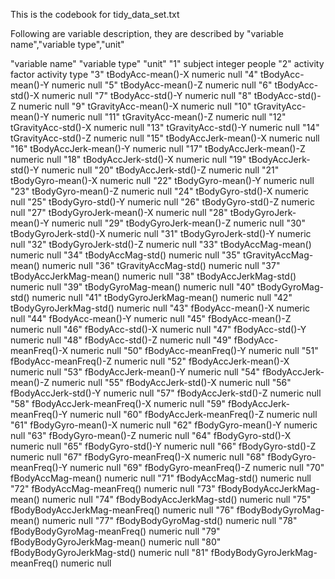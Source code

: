 This is the codebook for tidy_data_set.txt

Following are variable description, they are described by "variable name","variable type","unit"


"variable name" "variable type" "unit"
"1" subject integer people
"2" activity factor activity type
"3" tBodyAcc-mean()-X numeric null
"4" tBodyAcc-mean()-Y numeric null
"5" tBodyAcc-mean()-Z numeric null
"6" tBodyAcc-std()-X numeric null
"7" tBodyAcc-std()-Y numeric null
"8" tBodyAcc-std()-Z numeric null
"9" tGravityAcc-mean()-X numeric null
"10" tGravityAcc-mean()-Y numeric null
"11" tGravityAcc-mean()-Z numeric null
"12" tGravityAcc-std()-X numeric null
"13" tGravityAcc-std()-Y numeric null
"14" tGravityAcc-std()-Z numeric null
"15" tBodyAccJerk-mean()-X numeric null
"16" tBodyAccJerk-mean()-Y numeric null
"17" tBodyAccJerk-mean()-Z numeric null
"18" tBodyAccJerk-std()-X numeric null
"19" tBodyAccJerk-std()-Y numeric null
"20" tBodyAccJerk-std()-Z numeric null
"21" tBodyGyro-mean()-X numeric null
"22" tBodyGyro-mean()-Y numeric null
"23" tBodyGyro-mean()-Z numeric null
"24" tBodyGyro-std()-X numeric null
"25" tBodyGyro-std()-Y numeric null
"26" tBodyGyro-std()-Z numeric null
"27" tBodyGyroJerk-mean()-X numeric null
"28" tBodyGyroJerk-mean()-Y numeric null
"29" tBodyGyroJerk-mean()-Z numeric null
"30" tBodyGyroJerk-std()-X numeric null
"31" tBodyGyroJerk-std()-Y numeric null
"32" tBodyGyroJerk-std()-Z numeric null
"33" tBodyAccMag-mean() numeric null
"34" tBodyAccMag-std() numeric null
"35" tGravityAccMag-mean() numeric null
"36" tGravityAccMag-std() numeric null
"37" tBodyAccJerkMag-mean() numeric null
"38" tBodyAccJerkMag-std() numeric null
"39" tBodyGyroMag-mean() numeric null
"40" tBodyGyroMag-std() numeric null
"41" tBodyGyroJerkMag-mean() numeric null
"42" tBodyGyroJerkMag-std() numeric null
"43" fBodyAcc-mean()-X numeric null
"44" fBodyAcc-mean()-Y numeric null
"45" fBodyAcc-mean()-Z numeric null
"46" fBodyAcc-std()-X numeric null
"47" fBodyAcc-std()-Y numeric null
"48" fBodyAcc-std()-Z numeric null
"49" fBodyAcc-meanFreq()-X numeric null
"50" fBodyAcc-meanFreq()-Y numeric null
"51" fBodyAcc-meanFreq()-Z numeric null
"52" fBodyAccJerk-mean()-X numeric null
"53" fBodyAccJerk-mean()-Y numeric null
"54" fBodyAccJerk-mean()-Z numeric null
"55" fBodyAccJerk-std()-X numeric null
"56" fBodyAccJerk-std()-Y numeric null
"57" fBodyAccJerk-std()-Z numeric null
"58" fBodyAccJerk-meanFreq()-X numeric null
"59" fBodyAccJerk-meanFreq()-Y numeric null
"60" fBodyAccJerk-meanFreq()-Z numeric null
"61" fBodyGyro-mean()-X numeric null
"62" fBodyGyro-mean()-Y numeric null
"63" fBodyGyro-mean()-Z numeric null
"64" fBodyGyro-std()-X numeric null
"65" fBodyGyro-std()-Y numeric null
"66" fBodyGyro-std()-Z numeric null
"67" fBodyGyro-meanFreq()-X numeric null
"68" fBodyGyro-meanFreq()-Y numeric null
"69" fBodyGyro-meanFreq()-Z numeric null
"70" fBodyAccMag-mean() numeric null
"71" fBodyAccMag-std() numeric null
"72" fBodyAccMag-meanFreq() numeric null
"73" fBodyBodyAccJerkMag-mean() numeric null
"74" fBodyBodyAccJerkMag-std() numeric null
"75" fBodyBodyAccJerkMag-meanFreq() numeric null
"76" fBodyBodyGyroMag-mean() numeric null
"77" fBodyBodyGyroMag-std() numeric null
"78" fBodyBodyGyroMag-meanFreq() numeric null
"79" fBodyBodyGyroJerkMag-mean() numeric null
"80" fBodyBodyGyroJerkMag-std() numeric null
"81" fBodyBodyGyroJerkMag-meanFreq() numeric null
